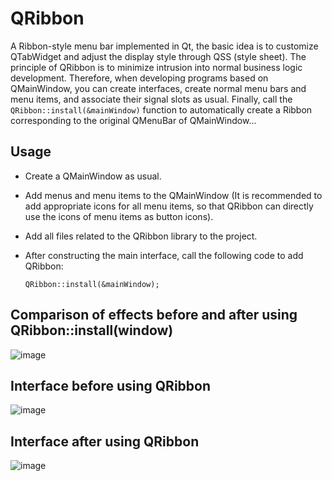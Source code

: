 # QRibbon

A Ribbon-style menu bar implemented in Qt, the basic idea is to customize QTabWidget and adjust the display style through QSS (style sheet). The principle of QRibbon is to minimize intrusion into normal business logic development. Therefore, when developing programs based on QMainWindow, you can create interfaces, create normal menu bars and menu items, and associate their signal slots as usual. Finally, call the `QRibbon::install(&mainWindow)` function to automatically create a Ribbon corresponding to the original QMenuBar of QMainWindow...

## Usage
* Create a QMainWindow as usual.
* Add menus and menu items to the QMainWindow (It is recommended to add appropriate icons for all menu items, so that QRibbon can directly use the icons of menu items as button icons).
* Add all files related to the QRibbon library to the project.
* After constructing the main interface, call the following code to add QRibbon:

    ```QRibbon::install(&mainWindow);```

## Comparison of effects before and after using QRibbon::install(window)
![image](https://github.com/gnibuoz/QRibbon/blob/master/images/QRibbon.gif)

## Interface before using QRibbon
![image](https://github.com/gnibuoz/QRibbon/blob/master/images/%E4%BD%BF%E7%94%A8QRibbon%E5%89%8D.png)

## Interface after using QRibbon
![image](https://github.com/gnibuoz/QRibbon/blob/master/images/Qt-Ribbon.gif)
